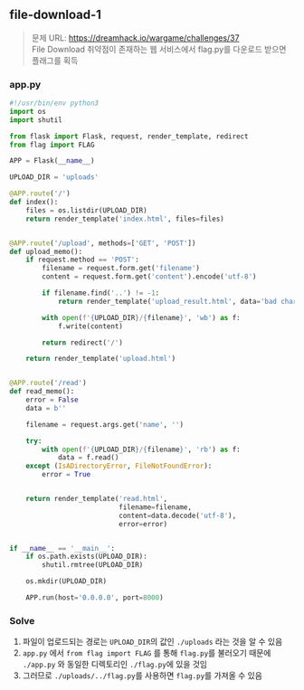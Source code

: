 ## file-download-1
> 문제 URL: https://dreamhack.io/wargame/challenges/37  
> File Download 취약점이 존재하는 웹 서비스에서 flag.py를 다운로드 받으면 플래그를 획득

### app.py
```python
#!/usr/bin/env python3
import os
import shutil

from flask import Flask, request, render_template, redirect
from flag import FLAG

APP = Flask(__name__)

UPLOAD_DIR = 'uploads'

@APP.route('/')
def index():
    files = os.listdir(UPLOAD_DIR)
    return render_template('index.html', files=files)


@APP.route('/upload', methods=['GET', 'POST'])
def upload_memo():
    if request.method == 'POST':
        filename = request.form.get('filename')
        content = request.form.get('content').encode('utf-8')

        if filename.find('..') != -1:
            return render_template('upload_result.html', data='bad characters,,')

        with open(f'{UPLOAD_DIR}/{filename}', 'wb') as f:
            f.write(content)

        return redirect('/')

    return render_template('upload.html')


@APP.route('/read')
def read_memo():
    error = False
    data = b''

    filename = request.args.get('name', '')

    try:
        with open(f'{UPLOAD_DIR}/{filename}', 'rb') as f:
            data = f.read()
    except (IsADirectoryError, FileNotFoundError):
        error = True


    return render_template('read.html',
                           filename=filename,
                           content=data.decode('utf-8'),
                           error=error)


if __name__ == '__main__':
    if os.path.exists(UPLOAD_DIR):
        shutil.rmtree(UPLOAD_DIR)

    os.mkdir(UPLOAD_DIR)

    APP.run(host='0.0.0.0', port=8000)

```

### Solve
1. 파일이 업로드되는 경로는 `UPLOAD_DIR`의 값인 `./uploads` 라는 것을 알 수 있음
2. `app.py` 에서 `from flag import FLAG` 를 통해 `flag.py`를 불러오기 때문에 `./app.py` 와 동일한 디렉토리인 `./flag.py`에 있을 것임
3. 그러므로 `./uploads/../flag.py`를 사용하면 `flag.py`를 가져올 수 있음